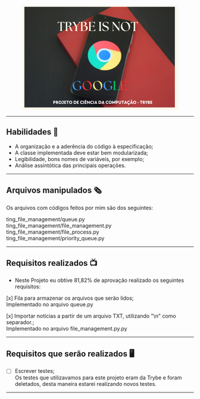 <p align="center">
<img src="https://github.com/amandaperch/project-trybe-ting/blob/main/img/TING_readme.png"/>
</p>

---
## Habilidades :newspaper:

- A organização e a aderência do código à especificação;
- A classe implementada deve estar bem modularizada;
- Legibilidade, bons nomes de variáveis, por exemplo;
- Análise assintótica das principais operações.

---
## Arquivos manipulados :newspaper_roll:

Os arquivos com códigos feitos por mim são dos seguintes:
<p>
  ting_file_management/queue.py<br />
  ting_file_management/file_management.py<br />
  ting_file_management/file_process.py<br />
  ting_file_management/priority_queue.py<br />
 </p>

---
## Requisitos realizados :tv:

- Neste Projeto eu obtive 81,82% de aprovação realizado os seguintes requisitos:
<p>  
  [x] Fila para armazenar os arquivos que serão lidos;<br />
      Implementado no arquivo queue.py
      
  [x] Importar notícias a partir de um arquivo TXT, utilizando "\n" como separador.;<br />
      Implementado no arquivo file_management.py.py
      
---
## Requisitos que serão realizados :desktop_computer:

<p>

- [ ] Escrever testes;<br />
        Os testes que utilizavamos para este projeto eram da Trybe e foram deletados, desta maneira estarei realizando novos testes.
</p>

---
